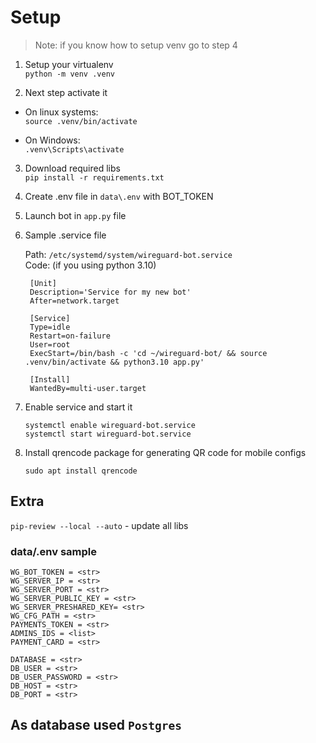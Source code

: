 # Setup

> Note: if you know how to setup venv go to step 4

1. Setup your virtualenv<br/>
   `python -m venv .venv`

2. Next step activate it<br/>

- On linux systems:<br/>
  `source .venv/bin/activate`

- On Windows:<br/>
  `.venv\Scripts\activate`

3. Download required libs<br/>
   `pip install -r requirements.txt`

4. Create .env file in `data\.env` with BOT_TOKEN

5. Launch bot in `app.py` file

6. Sample .service file

   Path: `/etc/systemd/system/wireguard-bot.service` </br>
   Code: (if you using python 3.10)</br>

   ```
    [Unit]
    Description='Service for my new bot'
    After=network.target

    [Service]
    Type=idle
    Restart=on-failure
    User=root
    ExecStart=/bin/bash -c 'cd ~/wireguard-bot/ && source .venv/bin/activate && python3.10 app.py'

    [Install]
    WantedBy=multi-user.target
   ```

7. Enable service and start it</br>
   ```
   systemctl enable wireguard-bot.service
   systemctl start wireguard-bot.service
   ```

8. Install qrencode package for generating QR code for mobile configs
   ```
   sudo apt install qrencode
   ```
## Extra

`pip-review --local --auto` - update all libs

### data/.env sample

```
WG_BOT_TOKEN = <str>
WG_SERVER_IP = <str>
WG_SERVER_PORT = <str>
WG_SERVER_PUBLIC_KEY = <str>
WG_SERVER_PRESHARED_KEY= <str>
WG_CFG_PATH = <str>
PAYMENTS_TOKEN = <str>
ADMINS_IDS = <list>
PAYMENT_CARD = <str>

DATABASE = <str>
DB_USER = <str>
DB_USER_PASSWORD = <str>
DB_HOST = <str>
DB_PORT = <str>

```

## As database used `Postgres`
